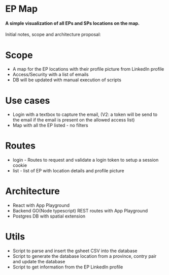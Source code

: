 # EP Map

#### A simple visualization of all EPs and SPs locations on the map.




Initial notes, scope and architecture proposal:

# Scope
- A map for the EP locations with their profile picture from LinkedIn profile
- Access/Security with a list of emails
- DB will be updated with manual execution of scripts

# Use cases
- Login with a textbox to capture the email, 
  (V2: a token will be send to the email if the email is present on the allowed access list)
- Map with all the EP listed - no filters

# Routes
  - login - Routes to request and validate a login token to setup a session cookie
  - list - list of EP with location details and profile picture

# Architecture
- React with App Playground
- Backend GO(Node typescript) REST routes with App Playground
- Postgres DB with spatial extension

# Utils
- Script to parse and insert the gsheet CSV into the database
- Script to generate the database location from a province, contry pair and update the database
- Script to get information from the EP LinkedIn profile
